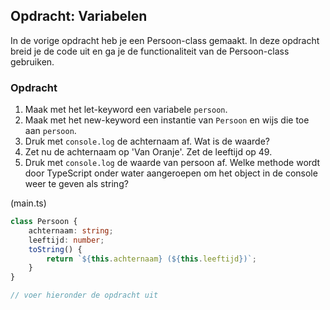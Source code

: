 ## Opdracht: Variabelen

In de vorige opdracht heb je een Persoon-class gemaakt. In deze opdracht breid je de code uit en ga je de 
functionaliteit van de Persoon-class gebruiken.

### Opdracht

1. Maak met het let-keyword een variabele `persoon`.
2. Maak met het new-keyword een instantie van `Persoon` en wijs die toe aan `persoon`.
3. Druk met `console.log` de achternaam af. Wat is de waarde?
4. Zet nu de achternaam op 'Van Oranje'. Zet de leeftijd op 49.
5. Druk met `console.log` de waarde van persoon af. Welke methode wordt door TypeScript onder water aangeroepen om 
   het object in de console weer te geven als string?

(main.ts)
```TypeScript
class Persoon {
    achternaam: string;
    leeftijd: number;
    toString() {
        return `${this.achternaam} (${this.leeftijd})`;
    }
}

// voer hieronder de opdracht uit

```
